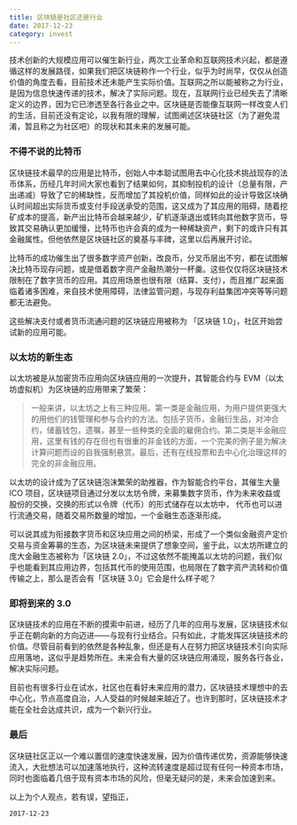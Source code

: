 ```yaml
---
title: 区块链是社区还是行业
date: 2017-12-23
category: invest
---
```




技术创新的大规模应用可以催生新行业，两次工业革命和互联网技术兴起，都是遵循这样的发展路径，如果我们把区块链称作一个行业，似乎为时尚早，仅仅从创造价值的角度去看，目前技术还未能产生实际价值。互联网之所以能被称之为行业，是因为信息快速传递的技术，解决了实际问题。现在，互联网行业已经失去了清晰定义的边界，因为它已渗透至各行各业之中。区块链是否能像互联网一样改变人们的生活，目前还没有定论，以我有限的理解，试图阐述区块链社区（为了避免混淆，暂且称之为社区吧）的现状和其未来的发展可能。


### 不得不说的比特币

区块链技术最早的应用是比特币，创始人中本聪试图用去中心化技术挑战现存的法币体系，历经几年时间大家也看到了结果如何，其抑制投机的设计（总量有限，产出递减）导致了它的稀缺性，反而增加了其投机价值，同样如此的设计导致区块确认时间超出实际货币或支付手段送承受的范围，这又成为了其应用的阻碍，随着挖矿成本的提高，新产出比特币会越来越少，矿机逐渐退出或转向其他数字货币，导致其交易确认更加缓慢，比特币也许会真的成为一种稀缺资产，剩下的或许只有其金融属性。但他依然是区块链社区的奠基与丰碑，这里以后再展开讨论。

比特币的成功催生出了很多数字资产创新，改良币，分叉币层出不穷，都在试图解决比特币现存问题，或是借着数字资产金融热潮分一杯羹。这些仅仅将区块链技术限制在了数字货币的应用。其应用场景也很有限（结算、支付），而且推广起来面临着诸多困难，来自技术使用障碍，法律监管问题，与现存利益集团冲突等等问题都无法避免。

这些解决支付或者货币流通问题的区块链应用被称为 「区块链 1.0」，社区开始尝试新的应用可能。



### 以太坊的新生态

以太坊被是从加密货币应用向区块链应用的一次提升，其智能合约与 EVM（以太坊虚拟机）为区块链的应用带来了繁荣：

> 一般来讲，以太坊之上有三种应用。第一类是金融应用，为用户提供更强大的用他们的钱管理和参与合约的方法。包括子货币，金融衍生品，对冲合约，储蓄钱包，遗嘱，甚至一些种类的全面的雇佣合约。第二类是半金融应用，这里有钱的存在但也有很重的非金钱的方面，一个完美的例子是为解决计算问题而设的自我强制悬赏。最后，还有在线投票和去中心化治理这样的完全的非金融应用。

以太坊的设计成为了区块链泡沫繁荣的助推器，作为智能合约平台，其催生大量 ICO 项目，区块链项目通过分发以太坊令牌，来募集数字货币，作为未来收益或股份的交换，交换的形式以令牌（代币）的形式储存在以太坊中， 代币也可以进行流通交易，随着交易所数量的增加，一个金融生态逐渐形成。



可以说其成为衔接数字货币和区块应用之间的桥梁，形成了一个类似金融资产定价交易与资金筹募的生态，为区块链未来提供了想象空间，鉴于此，以太坊所建立的庞大金融生态被称为「区块链 2.0」，不过这依然不能掩盖以太坊的问题，我们似乎也能看到其应用边界，包括其代币的使用范围，也局限在了数字资产流转和价值传输之上，那么是否会有「区块链 3.0」它会是什么样子呢？



### 即将到来的 3.0

区块链技术的应用在不断的摸索中前进，经历了几年的应用与发展，区块链技术似乎正在朝向新的方向迈进——与现有行业结合。只有如此，才能发挥区块链技术的价值。尽管目前看到的依然是各种乱象，但还是有人在努力把区块链技术引向实际应用落地，这似乎是趋势所在。未来会有大量的区块链应用涌现，服务各行各业，解决实际问题。

目前也有很多行业在试水，社区也在看好未来应用的潜力，区块链技术理想中的去中心化，节点高度自治，人人受益的时候越来越近了。也许到那时，区块链技术才能在全社会达成共识，成为一个新兴行业。



### 最后

区块链社区正以一个难以置信的速度快速发展，因为价值传递优势，资源能够快速流入，大批想法可以加速落地执行，这种流转速度是超过现有任何一种资本市场，同时也面临着几倍于现有资本市场的风险，但毫无疑问的是，未来会加速到来。



以上为个人观点，若有误，望指正，



`2017-12-23`